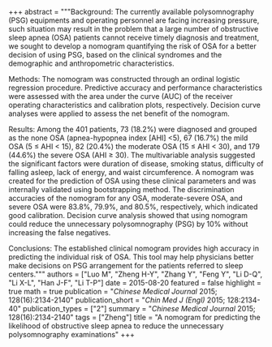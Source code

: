 +++
abstract = """Background: The currently available polysomnography (PSG) equipments and operating personnel are facing increasing pressure, such situation may result in the problem that a large number of obstructive sleep apnea (OSA) patients cannot receive timely diagnosis and treatment, we sought to develop a nomogram quantifying the risk of OSA for a better decision of using PSG, based on the clinical syndromes and the demographic and anthropometric characteristics.

Methods: The nomogram was constructed through an ordinal logistic regression procedure. Predictive accuracy and performance characteristics were assessed with the area under the curve (AUC) of the receiver operating characteristics and calibration plots, respectively. Decision curve analyses were applied to assess the net benefit of the nomogram.

Results: Among the 401 patients, 73 (18.2%) were diagnosed and grouped as the none OSA (apnea-hypopnea index [AHI] <5), 67 (16.7%) the mild OSA (5 ≤ AHI < 15), 82 (20.4%) the moderate OSA (15 ≤ AHI < 30), and 179 (44.6%) the severe OSA (AHI ≥ 30). The multivariable analysis suggested the significant factors were duration of disease, smoking status, difficulty of falling asleep, lack of energy, and waist circumference. A nomogram was created for the prediction of OSA using these clinical parameters and was internally validated using bootstrapping method. The discrimination accuracies of the nomogram for any OSA, moderate-severe OSA, and severe OSA were 83.8%, 79.9%, and 80.5%, respectively, which indicated good calibration. Decision curve analysis showed that using nomogram could reduce the unnecessary polysomnography (PSG) by 10% without increasing the false negatives.

Conclusions: The established clinical nomogram provides high accuracy in predicting the individual risk of OSA. This tool may help physicians better make decisions on PSG arrangement for the patients referred to sleep centers."""
authors = ["Luo M", "Zheng H-Y", "Zhang Y", "Feng Y", "Li D-Q", "Li X-L", "Han J-F", "Li T-P"]
date = 2015-08-20
featured = false
highlight = true
math = true
publication = "*Chinese Medical Journal* 2015; 128(16):2134-2140"
publication_short = "*Chin Med J (Engl)* 2015; 128:2134-40"
publication_types = ["2"]
summary = "*Chinese Medical Journal* 2015; 128(16):2134-2140"
tags = ["Zheng"]
title = "A nomogram for predicting the likelihood of obstructive sleep apnea to reduce the unnecessary polysomnography examinations"
+++
